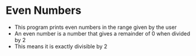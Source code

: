 # Even Numbers
* This program prints even numbers in the range given by the user
* An even number is a number that gives a remainder of 0 when divided by 2
* This means it is exactly divisible by 2
